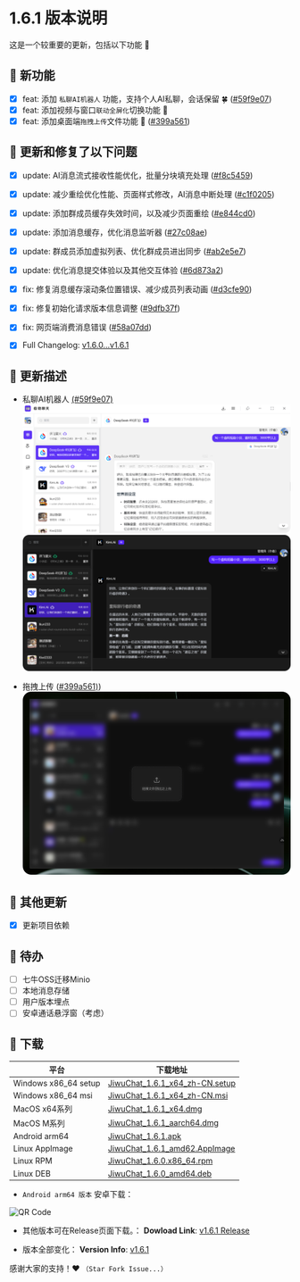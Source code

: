 # 1.6.1 版本说明

这是一个较重要的更新，包括以下功能 🧪

## 🔮 新功能

- [x] feat: 添加 `私聊AI机器人` 功能，支持个人AI私聊，会话保留 🍀 ([#59f9e07](https://github.com/KiWi233333/JiwuChat/commit/59f9e07d51423daa7f50472821709255e497b4d7))
- [x] feat: 添加视频与窗口`联动全屏化`切换功能 🎥
- [x] feat: 添加桌面端`拖拽上传`文件功能 🔮 ([#399a561](https://github.com/KiWi233333/JiwuChat/commit/399a561fd8cc8d23042984fcf4d80f5f98cdb010))

## 🔨 更新和修复了以下问题

- [x] update: AI消息流式接收性能优化，批量分块填充处理 ([#f8c5459](https://github.com/KiWi233333/JiwuChat/commit/f8c54597ff587aeca5c81e1d0ec482c6e2751af4))
- [x] update: 减少重绘优化性能、页面样式修改，AI消息中断处理 ([#c1f0205](https://github.com/KiWi233333/JiwuChat/commit/c1f020586947ad7f85636568311cf306bd4b1562))
- [x] update: 添加群成员缓存失效时间，以及减少页面重绘 ([#e844cd0](https://github.com/KiWi233333/JiwuChat/commit/e844cd048d178ee5022792c28f3efffc8fa789ab))
- [x] update: 添加消息缓存，优化消息监听器 ([#27c08ae](https://github.com/KiWi233333/JiwuChat/commit/27c08ae8efd43b4ce212ab55d9b98f4ec5bcdc9c))
- [x] update: 群成员添加虚拟列表、优化群成员进出同步 ([#ab2e5e7](https://github.com/KiWi233333/JiwuChat/commit/ab2e5e7d419e985a20a76e39e16d8e60c62f956f))
- [x] update: 优化消息提交体验以及其他交互体验 ([#6d873a2](https://github.com/KiWi233333/JiwuChat/commit/6d873a2227dbc25994225e8e32e3f95521969bf6))

- [x] fix: 修复消息缓存滚动条位置错误、减少成员列表动画 ([#d3cfe90](https://github.com/KiWi233333/JiwuChat/commit/d3cfe900078ec4f4150d26625c40865c9af657b5))
- [x] fix: 修复初始化请求版本信息调整 ([#9dfb37f](https://github.com/KiWi233333/JiwuChat/commit/9dfb37f28793f9b5b9081995f1c986c74c9c1cb9))
- [x] fix: 网页端消费消息错误 ([#58a07dd](https://github.com/KiWi233333/JiwuChat/commit/58a07ddfd6d1b3ef037227a25789bc11848082b1))
- [x] Full Changelog: [v1.6.0...v1.6.1](https://github.com/KiWi233333/JiwuChat/compare/v1.6.0...v1.6.1)

## 🤯 更新描述

<!-- ![消息抽屉](.github/releasemd/assets/v1.5.9/image.png) -->

- 私聊AI机器人 [(#59f9e07)](https://github.com/KiWi233333/JiwuChat/commit/59f9e07d51423daa7f50472821709255e497b4d7)
  ![私聊AI机器人](.github/releasemd/assets/v1.6.1/1.png)
  ![私聊AI机器人](.github/releasemd/assets/v1.6.1/2.png)

- 拖拽上传 ([#399a561)](https://github.com/KiWi233333/JiwuChat/commit/399a561fd8cc8d23042984fcf4d80f5f98cdb010))
  ![拖拽上传](.github/releasemd/assets/v1.6.1/3.png)

## 🧿 其他更新

- [x] 更新项目依赖

## 📌 待办

- [ ] 七牛OSS迁移Minio
- [ ] 本地消息存储
- [ ] 用户版本埋点
- [ ] 安卓通话悬浮窗（考虑）

## 🧪 下载

| 平台                 | 下载地址                                                                                                                       |
| -------------------- | ------------------------------------------------------------------------------------------------------------------------------ |
| Windows x86_64 setup | [JiwuChat_1.6.1_x64_zh-CN.setup](https://github.com/KiWi233333/JiwuChat/releases/download/v1.6.1/JiwuChat_1.6.1_x64-setup.exe) |
| Windows x86_64 msi   | [JiwuChat_1.6.1_x64_zh-CN.msi](https://github.com/KiWi233333/JiwuChat/releases/download/v1.6.1/JiwuChat_1.6.1_x64_zh-CN.msi)   |
| MacOS x64系列        | [JiwuChat_1.6.1_x64.dmg](https://github.com/KiWi233333/JiwuChat/releases/download/v1.6.1/JiwuChat_1.6.1_x64.dmg)               |
| MacOS M系列          | [JiwuChat_1.6.1_aarch64.dmg](https://github.com/KiWi233333/JiwuChat/releases/download/v1.6.1/JiwuChat_1.6.1_aarch64.dmg)       |
| Android arm64        | [JiwuChat_1.6.1.apk](https://github.com/KiWi233333/JiwuChat/releases/download/v1.6.1/JiwuChat_1.6.1.apk)                       |
| Linux AppImage       | [JiwuChat_1.6.1_amd62.AppImage](https://github.com/KiWi233333/JiwuChat/releases/download/v1.6.1/JiwuChat_1.6.1_amd64.AppImage) |
| Linux RPM            | [JiwuChat_1.6.0.x86_64.rpm](https://github.com/KiWi233333/JiwuChat/releases/download/v1.6.1/JiwuChat-1.6.1-1.x86_64.rpm)       |
| Linux DEB            | [JiwuChat_1.6.0_amd64.deb](https://github.com/KiWi233333/JiwuChat/releases/download/v1.6.1/JiwuChat_1.6.1_amd64.deb)           |

- `Android arm64 版本` 安卓下载：

![QR Code](https://api.jiwu.kiwi2333.top/res/qrcode/stream?content=/releases/download/v1.6.1/JiwuChat_1.6.1.apk&w=200&h=200)

- 其他版本可在Release页面下载。：
  **Dowload Link**: [v1.6.1 Release](https://github.com/KiWi233333/JiwuChat/releases/tag/v1.6.1)

- 版本全部变化：
  **Version Info**: [v1.6.1](https://github.com/KiWi233333/JiwuChat/blob/main/.github/releasemd/v1.6.1.md)

感谢大家的支持！❤ `（Star Fork Issue...）`
